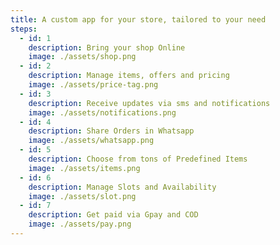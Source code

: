 ```yaml
---
title: A custom app for your store, tailored to your need
steps:
  - id: 1
    description: Bring your shop Online
    image: ./assets/shop.png
  - id: 2
    description: Manage items, offers and pricing
    image: ./assets/price-tag.png
  - id: 3
    description: Receive updates via sms and notifications
    image: ./assets/notifications.png
  - id: 4
    description: Share Orders in Whatsapp
    image: ./assets/whatsapp.png
  - id: 5
    description: Choose from tons of Predefined Items
    image: ./assets/items.png
  - id: 6
    description: Manage Slots and Availability
    image: ./assets/slot.png
  - id: 7
    description: Get paid via Gpay and COD
    image: ./assets/pay.png
---
```

